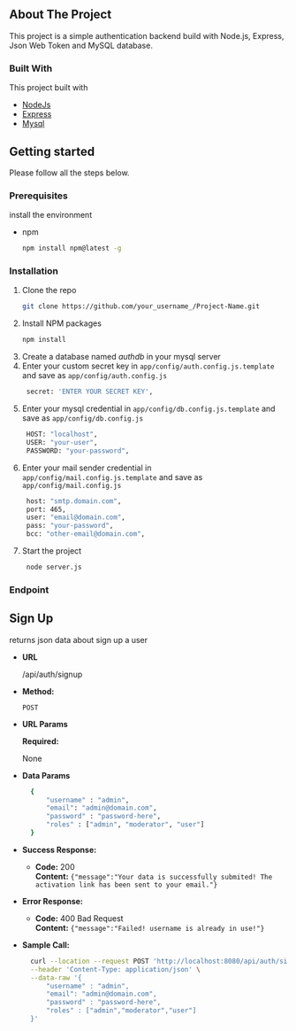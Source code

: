 ## About The Project

This project is a simple authentication backend build with Node.js, Express, Json Web Token and MySQL database. 

### Built With

This project built with
* [NodeJs](https://nodejs.org/)
* [Express](https://expressjs.com/)
* [Mysql](https://www.mysql.com/)

## Getting started 

Please follow all the steps below.

### Prerequisites

install the environment 
* npm
  ```sh
  npm install npm@latest -g
  ```

### Installation

1. Clone the repo
   ```sh
   git clone https://github.com/your_username_/Project-Name.git
   ```
2. Install NPM packages
   ```sh
   npm install
   ```
3. Create a database named *authdb* in your mysql server
4. Enter your custom secret key in `app/config/auth.config.js.template` and save as `app/config/auth.config.js`
   ```sh
    secret: 'ENTER YOUR SECRET KEY',
   ```
5. Enter your mysql credential in `app/config/db.config.js.template` and save as `app/config/db.config.js`
   ```sh
    HOST: "localhost",
    USER: "your-user",
    PASSWORD: "your-password",
   ```
6. Enter your mail sender credential in `app/config/mail.config.js.template` and save as `app/config/mail.config.js`
   ```sh
    host: "smtp.domain.com",
    port: 465,
    user: "email@domain.com",
    pass: "your-password",
    bcc: "other-email@domain.com",
   ```
7. Start the project
   ```sh
    node server.js
   ```

### Endpoint

**Sign Up**
---
returns json data about sign up a user

* **URL**

  /api/auth/signup

* **Method:**

  `POST`
  
*  **URL Params**

   **Required:**
 
   None

* **Data Params**

  ```sh
    {
        "username" : "admin",
        "email": "admin@domain.com",
        "password" : "password-here",
        "roles" : ["admin", "moderator", "user"]
    }
  ```

* **Success Response:**

  * **Code:** 200 <br />
    **Content:** `{"message":"Your data is successfully submited! The activation link has been sent to your email."}`
 
* **Error Response:**

  * **Code:** 400 Bad Request <br />
    **Content:** `{"message":"Failed! username is already in use!"}`

  <!-- OR

  * **Code:** 401 UNAUTHORIZED <br />
    **Content:** `{"message":"Your data is successfully submited! The activation link has been sent to your email."}` -->

* **Sample Call:**

  ```sh
    curl --location --request POST 'http://localhost:8080/api/auth/signup' \
    --header 'Content-Type: application/json' \
    --data-raw '{
        "username" : "admin",
        "email": "admin@domain.com",
        "password" : "password-here",
        "roles" : ["admin","moderator","user"]
    }'
  ```